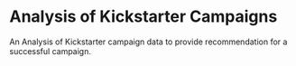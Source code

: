 # Analysis of Kickstarter Campaigns
An Analysis of Kickstarter campaign data to provide recommendation for a successful campaign.
